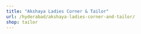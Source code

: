```yaml
---
title: "Akshaya Ladies Corner & Tailor"
url: /hyderabad/akshaya-ladies-corner-and-tailor/
shop: tailor
---
```

